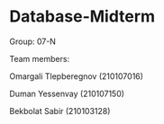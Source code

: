 # Database-Midterm
Group: 07-N 

Team members: 

Omargali Tlepberegnov (210107016) 

Duman Yessenvay (210107150)

Bekbolat Sabir (210103128)
